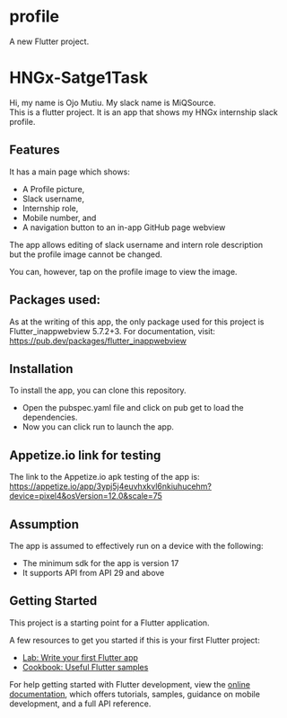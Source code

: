 # profile

A new Flutter project.
# HNGx-Satge1Task
Hi, my name is Ojo Mutiu. My slack name is MiQSource.  
This is a flutter project. It is an app that shows my HNGx internship slack profile.   

## Features
It has a main page which shows:
* A Profile picture,
* Slack username,
* Internship role,
* Mobile number, and
* A navigation button to an in-app GitHub page webview

The app allows editing of slack username and intern role description  
but the profile image cannot be changed. 

You can, however, tap on the profile image to view the image.  


## Packages used:  
As at the writing of this app, the only package used for this project is  
Flutter_inappwebview 5.7.2+3. For documentation, visit:  
https://pub.dev/packages/flutter_inappwebview


## Installation  
To install the app, you can clone this repository.  
  * Open the pubspec.yaml file and click on pub get to load the dependencies.  
  * Now you can click run to launch the app.


## Appetize.io link for testing
The link to the Appetize.io apk testing of the app is:  
https://appetize.io/app/3ypj5j4euvhxkvl6nkiuhucehm?device=pixel4&osVersion=12.0&scale=75


## Assumption
The app is assumed to effectively run on a device with the following:  
  * The minimum sdk for the app is version 17
  * It supports API from API 29 and above




## Getting Started

This project is a starting point for a Flutter application.

A few resources to get you started if this is your first Flutter project:

- [Lab: Write your first Flutter app](https://docs.flutter.dev/get-started/codelab)
- [Cookbook: Useful Flutter samples](https://docs.flutter.dev/cookbook)

For help getting started with Flutter development, view the
[online documentation](https://docs.flutter.dev/), which offers tutorials,
samples, guidance on mobile development, and a full API reference.
